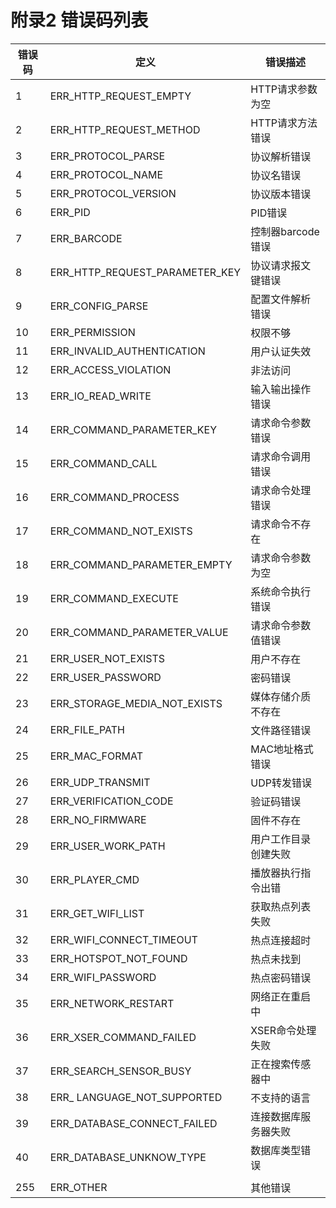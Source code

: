 # 附录2  错误码列表

| 错误码 | 定义                           | 错误描述             |
| ------ | ------------------------------ | -------------------- |
| 1      | ERR_HTTP_REQUEST_EMPTY         | HTTP请求参数为空     |
| 2      | ERR_HTTP_REQUEST_METHOD        | HTTP请求方法错误     |
| 3      | ERR_PROTOCOL_PARSE             | 协议解析错误         |
| 4      | ERR_PROTOCOL_NAME              | 协议名错误           |
| 5      | ERR_PROTOCOL_VERSION           | 协议版本错误         |
| 6      | ERR_PID                        | PID错误              |
| 7      | ERR_BARCODE                    | 控制器barcode错误    |
| 8      | ERR_HTTP_REQUEST_PARAMETER_KEY | 协议请求报文键错误   |
| 9      | ERR_CONFIG_PARSE               | 配置文件解析错误     |
| 10     | ERR_PERMISSION                 | 权限不够             |
| 11     | ERR_INVALID_AUTHENTICATION     | 用户认证失效         |
| 12     | ERR_ACCESS_VIOLATION           | 非法访问             |
| 13     | ERR_IO_READ_WRITE              | 输入输出操作错误     |
| 14     | ERR_COMMAND_PARAMETER_KEY      | 请求命令参数错误     |
| 15     | ERR_COMMAND_CALL               | 请求命令调用错误     |
| 16     | ERR_COMMAND_PROCESS            | 请求命令处理错误     |
| 17     | ERR_COMMAND_NOT_EXISTS         | 请求命令不存在       |
| 18     | ERR_COMMAND_PARAMETER_EMPTY    | 请求命令参数为空     |
| 19     | ERR_COMMAND_EXECUTE            | 系统命令执行错误     |
| 20     | ERR_COMMAND_PARAMETER_VALUE    | 请求命令参数值错误   |
| 21     | ERR_USER_NOT_EXISTS            | 用户不存在           |
| 22     | ERR_USER_PASSWORD              | 密码错误             |
| 23     | ERR_STORAGE_MEDIA_NOT_EXISTS   | 媒体存储介质不存在   |
| 24     | ERR_FILE_PATH                  | 文件路径错误         |
| 25     | ERR_MAC_FORMAT                 | MAC地址格式错误      |
| 26     | ERR_UDP_TRANSMIT               | UDP转发错误          |
| 27     | ERR_VERIFICATION_CODE          | 验证码错误           |
| 28     | ERR_NO_FIRMWARE                | 固件不存在           |
| 29     | ERR_USER_WORK_PATH             | 用户工作目录创建失败 |
| 30     | ERR_PLAYER_CMD                 | 播放器执行指令出错   |
| 31     | ERR_GET_WIFI_LIST              | 获取热点列表失败     |
| 32     | ERR_WIFI_CONNECT_TIMEOUT       | 热点连接超时         |
| 33     | ERR_HOTSPOT_NOT_FOUND          | 热点未找到           |
| 34     | ERR_WIFI_PASSWORD              | 热点密码错误         |
| 35     | ERR_NETWORK_RESTART            | 网络正在重启中       |
| 36     | ERR_XSER_COMMAND_FAILED        | XSER命令处理失败     |
| 37     | ERR_SEARCH_SENSOR_BUSY         | 正在搜索传感器中     |
| 38     | ERR_ LANGUAGE_NOT_SUPPORTED    | 不支持的语言         |
| 39     | ERR_DATABASE_CONNECT_FAILED    | 连接数据库服务器失败 |
| 40     | ERR_DATABASE_UNKNOW_TYPE       | 数据库类型错误       |
|        |                                |                      |
| 255    | ERR_OTHER                      | 其他错误             |
